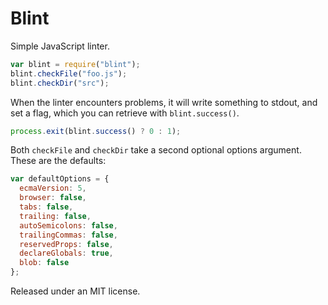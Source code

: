 # Blint

Simple JavaScript linter.

```javascript
var blint = require("blint");
blint.checkFile("foo.js");
blint.checkDir("src");
```

When the linter encounters problems, it will write something to
stdout, and set a flag, which you can retrieve with `blint.success()`.

```javascript
process.exit(blint.success() ? 0 : 1);
```

Both `checkFile` and `checkDir` take a second optional options
argument. These are the defaults:

```javascript
var defaultOptions = {
  ecmaVersion: 5,
  browser: false,
  tabs: false,
  trailing: false,
  autoSemicolons: false,
  trailingCommas: false,
  reservedProps: false,
  declareGlobals: true,
  blob: false
};
```

Released under an MIT license.
